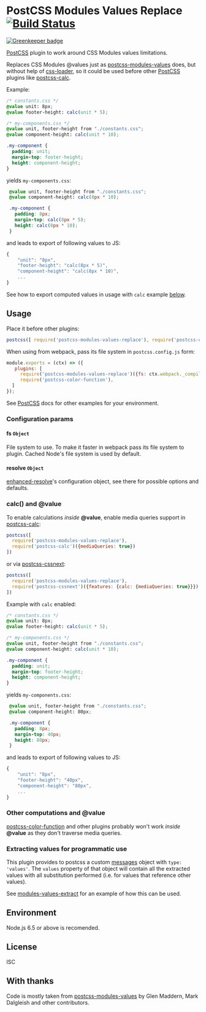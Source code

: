 # PostCSS Modules Values Replace [![Build Status][ci-img]][ci]

[![Greenkeeper badge](https://badges.greenkeeper.io/princed/postcss-modules-values-replace.svg)](https://greenkeeper.io/)

[PostCSS] plugin to work around CSS Modules values limitations.

[ci]: https://travis-ci.org/princed/postcss-modules-values-replace
[ci-img]:  https://travis-ci.org/princed/postcss-modules-values-replace.svg
[PostCSS]: https://github.com/postcss/postcss
[css-loader]: https://github.com/webpack/css-loader
[postcss-calc]: https://github.com/postcss/postcss-calc
[postcss-cssnext]: https://github.com/MoOx/postcss-cssnext
[postcss-color-function]: https://github.com/postcss/postcss-color-function
[postcss-modules-values]: https://github.com/css-modules/postcss-modules-values
[modules-values-extract]: https://github.com/alexhisen/modules-values-extract
[enhanced-resolve]: https://github.com/webpack/enhanced-resolve/#contributing
Replaces CSS Modules @values just as [postcss-modules-values] does, but without help of [css-loader],
so it could be used before other [PostCSS] plugins like [postcss-calc].

Example:

```css
/* constants.css */
@value unit: 8px;
@value footer-height: calc(unit * 5);

/* my-components.css */
@value unit, footer-height from "./constants.css";
@value component-height: calc(unit * 10);

.my-component {
  padding: unit;
  margin-top: footer-height;
  height: component-height;
}
```

yields `my-components.css`:

```css
 @value unit, footer-height from "./constants.css";
 @value component-height: calc(8px * 10);

 .my-component {
   padding: 8px;
   margin-top: calc(8px * 5);
   height: calc(8px * 10);
 }
 ```

and leads to export of following values to JS:

```js
{
    "unit": "8px",
    "footer-height": "calc(8px * 5)",
    "component-height": "calc(8px * 10)",
    ...
}
```

See how to export computed values in usage with `calc` example [below](#calc-and-value).

## Usage

Place it before other plugins:
```js
postcss([ require('postcss-modules-values-replace'), require('postcss-calc') ]);
```

When using from webpack, pass its file system in `postcss.config.js` form:

```js
module.exports = (ctx) => ({
   plugins: [
     require('postcss-modules-values-replace')({fs: ctx.webpack._compiler.inputFileSystem}),
     require('postcss-color-function'),
  ]
});
```
See [PostCSS] docs for other examples for your environment.

### Configuration params

#### fs `Object` 

File system to use. To make it faster in webpack pass its file system to plugin.
Cached Node's file system is used by default. 

#### resolve `Object`

[enhanced-resolve]'s configuration object, see there for possible options and defaults.  

### calc() and @value

To enable calculations *inside* **@value**, enable media queries support in [postcss-calc]:

```js
postcss([
  require('postcss-modules-values-replace'),
  require('postcss-calc')({mediaQueries: true})
])
```

or via [postcss-cssnext]:

```js
postcss([
  require('postcss-modules-values-replace'),
  require('postcss-cssnext')({features: {calc: {mediaQueries: true}}})
])
```

Example with `calc` enabled:

```css
/* constants.css */
@value unit: 8px;
@value footer-height: calc(unit * 5);

/* my-components.css */
@value unit, footer-height from "./constants.css";
@value component-height: calc(unit * 10);

.my-component {
  padding: unit;
  margin-top: footer-height;
  height: component-height;
}
```

yields `my-components.css`:

```css
 @value unit, footer-height from "./constants.css";
 @value component-height: 80px;

 .my-component {
   padding: 8px;
   margin-top: 40px;
   height: 80px;
 }
 ```

and leads to export of following values to JS:

```js
{
    "unit": "8px",
    "footer-height": "40px",
    "component-height": "80px",
    ...
}
```

### Other computations and @value

[postcss-color-function] and other plugins probably won't work *inside* **@value** as they don't traverse media queries.

### Extracting values for programmatic use
This plugin provides to postcss a custom [messages](http://api.postcss.org/Result.html#messages) object with `type: 'values'`.
The `values` property of that object will contain all the extracted values with all substitution performed (i.e. for values that reference other values).

See [modules-values-extract] for an example of how this can be used.

## Environment

Node.js 6.5 or above is recomended.

## License

ISC

## With thanks

Code is mostly taken from [postcss-modules-values] by Glen Maddern, Mark Dalgleish and other contributors.
